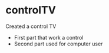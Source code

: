 # controlTV

Created a control TV 
- First part that work a control
- Second part used for computer user